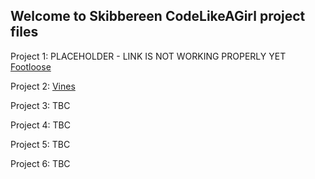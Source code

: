 ## Welcome to Skibbereen CodeLikeAGirl project files


Project 1: PLACEHOLDER - LINK IS NOT WORKING PROPERLY YET [Footloose](https://github.com/codelikeagirlVodafoneIreland/Cavan2018/Footloose/index.html)

Project 2: [Vines](https://github.com/codelikeagirlVodafoneIreland/Cavan_2018/blob/master/KEJ%20Vines/Homepage.html)

Project 3: TBC

Project 4: TBC

Project 5: TBC

Project 6: TBC
